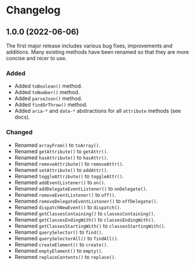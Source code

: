 # Changelog

## 1.0.0 (2022-06-06)

The first major release includes various bug fixes, improvements and additions.
Many existing methods have been renamed so that they are more concise and nicer to use.

### Added

- Added `toBoolean()` method.
- Added `toNumber()` method.
- Added `parseJson()` method.
- Added `findOrThrow()` method.
- Added `aria-*` and `data-*` abstractions for all `attribute` methods (see docs).

### Changed

- Renamed `arrayFrom()` to `toArray()`.
- Renamed `getAttribute()` to `getAttr()`.
- Renamed `hasAttribute()` to `hasAttr()`.
- Renamed `removeAttribute()` to `removeAttr()`.
- Renamed `setAttribute()` to `addAttr()`.
- Renamed `toggleAttribute()` to `toggleAttr()`.
- Renamed `addEventListener()` to `on()`.
- Renamed `addDelegateEventListener()` to `onDelegate()`.
- Renamed `removeEventListener()` to `off()`.
- Renamed `removeDelegateEventListener()` to `offDelegate()`.
- Renamed `dispatchNewEvent()` to `dispatch()`.
- Renamed `getClassesContaining()` to `classesContaining()`.
- Renamed `getClassesEndingWith()` to `classesEndingWith()`.
- Renamed `getClassesStartingWith()` to `classesStartingWith()`.
- Renamed `querySelector()` to `find()`.
- Renamed `querySelectorAll()` to `findAll()`.
- Renamed `createElement()` to `create()`.
- Renamed `emptyElement()` to `empty()`.
- Renamed `replaceContents()` to `replace()`.